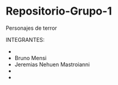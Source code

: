 # Repositorio-Grupo-1
Personajes de terror

INTEGRANTES: 

-
- Bruno Mensi
- Jeremias Nehuen Mastroianni
-
-
